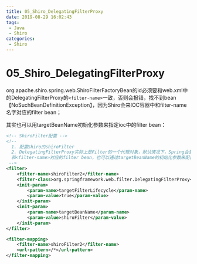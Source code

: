 ```yaml
---
title: 05_Shiro_DelegatingFilterProxy
date: 2019-08-29 16:02:43
tags: 
 - Java
 - Shiro
categories:
 - Shiro
---
```


# 05_Shiro_DelegatingFilterProxy

org.apache.shiro.spring.web.ShiroFilterFactoryBean的id必须要和web.xml中的DelegatingFilterProxy的`<filter-name>`一致，否则会报错，找不到bean【NoSuchBeanDefinitionException】，因为Shiro会来IOC容器中和filter-name名字对应的filter bean；

其实也可以用targetBeanName初始化参数来指定ioc中的filter bean：

```xml
<!-- ShiroFilter配置 -->
<!--
  1. 配置Shiro的shiroFilter
  2. DelegatingFilterProxy实际上是Filter的一个代理对象，默认情况下，Spring会到IOC容器中查找
  和<filter-name>对应的filter bean，也可以通过targetBeanName的初始化参数来配置filter bean的id
 -->
<filter>
    <filter-name>shiroFilter2</filter-name>
    <filter-class>org.springframework.web.filter.DelegatingFilterProxy</filter-class>
    <init-param>
        <param-name>targetFilterLifecycle</param-name>
        <param-value>true</param-value>
    </init-param>
    <init-param>
        <param-name>targetBeanName</param-name>
        <param-value>shiroFilter</param-value>
    </init-param>
</filter>

<filter-mapping>
    <filter-name>shiroFilter2</filter-name>
    <url-pattern>/*</url-pattern>
</filter-mapping>
```





